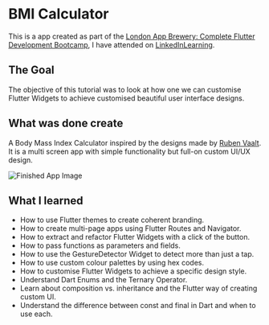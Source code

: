# BMI Calculator

This is a app created as part of the [London App Brewery: Complete Flutter Development Bootcamp](https://www.appbrewery.co/p/flutter-development-bootcamp-with-dart), I have attended on [LinkedInLearning](https://www.linkedin.com/learning/flutter-part-07-building-the-ui-or-flutter-part-07-building-uis/how-to-use-flutter-themes?u=2374954).

## The Goal

The objective of this tutorial was to look at how one we can customise Flutter Widgets to achieve customised beautiful user interface designs.

## What was done create

A Body Mass Index Calculator inspired by the designs made by [Ruben Vaalt](https://dribbble.com/shots/4585382-Simple-BMI-Calculator). It is a multi screen app with simple functionality but full-on custom UI/UX design. 

![Finished App Image](https://github.com/londonappbrewery/Images/blob/master/bmi-calc-demo.gif)

## What I learned

- How to use Flutter themes to create coherent branding. 
- How to create multi-page apps using Flutter Routes and Navigator.
- How to extract and refactor Flutter Widgets with a click of the button. 
- How to pass functions as parameters and fields.
- How to use the GestureDetector Widget to detect more than just a tap.
- How to use custom colour palettes by using hex codes.
- How to customise Flutter Widgets to achieve a specific design style.
- Understand Dart Enums and the Ternary Operator.
- Learn about composition vs. inheritance and the Flutter way of creating custom UI.
- Understand the difference between const and final in Dart and when to use each.
